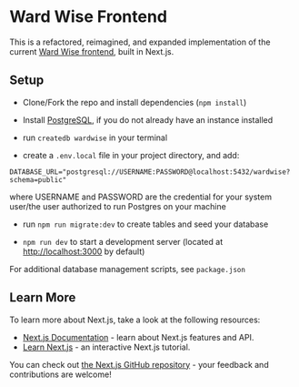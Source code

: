 # Ward Wise Frontend

This is a refactored, reimagined, and expanded implementation of the current [Ward Wise frontend](https://github.com/ward-wise/alderman-spending-data-viz), built in Next.js.



## Setup

- Clone/Fork the repo and install dependencies (`npm install`)

- Install [PostgreSQL](https://www.postgresql.org/docs/current/tutorial-install.html), if you do not already have an instance installed

- run `createdb wardwise` in your terminal

- create a `.env.local` file in your project directory, and add:
```
DATABASE_URL="postgresql://USERNAME:PASSWORD@localhost:5432/wardwise?schema=public"
```
where USERNAME and PASSWORD are the credential for your system user/the user authorized to run Postgres on your machine

- run `npm run migrate:dev` to create tables and seed your database

- `npm run dev` to start a development server (located at [http://localhost:3000](http://localhost:3000) by default)

For additional database management scripts, see `package.json`

## Learn More

To learn more about Next.js, take a look at the following resources:

- [Next.js Documentation](https://nextjs.org/docs) - learn about Next.js features and API.
- [Learn Next.js](https://nextjs.org/learn) - an interactive Next.js tutorial.

You can check out [the Next.js GitHub repository](https://github.com/vercel/next.js/) - your feedback and contributions are welcome!
